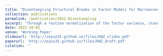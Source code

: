 ```yaml
---
title: "Disentangling Structural Breaks in Factor Models for Macroeconomic Data"
collection: publications
permalink: /publication/2022-Disentangling
excerpt: 'Through a routine normalization of the factor variance, standard methods for estimating factor models in macroeconomics do not distinguish between breaks of the factor variance and factor loadings. We argue that it is important to distinguish between structural breaks in the factor variance and loadings within factor models commonly employed in macroeconomics as both can lead to markedly different in- terpretations when viewed via the lens of the underlying dynamic factor model. We then develop a projection-based decomposition that leads to two standard and easy- to-implement Wald tests to disentangle structural breaks in the factor variance and factor loadings. Applying our procedure to U.S. macroeconomic data, we find evi- dence of both types of breaks associated with the Great Moderation and the Great Recession. Through our projection-based decomposition, we estimate that the Great Moderation is associated with an over 60% reduction in the total factor variance, highlighting the relevance of disentangling breaks in the factor structure.'
date: 2022-10-01
venue: 'Working Paper'
slidesurl: 'http://zeyuz35.github.io/files/KWZ_slides.pdf'
paperurl: 'http://zeyuz35.github.io/files/KWZ_draft.pdf'
citation: ''
---
```


